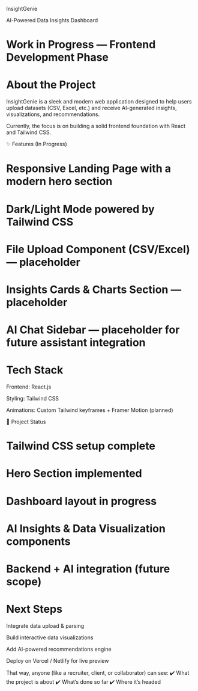 InsightGenie

AI-Powered Data Insights Dashboard

# Work in Progress — Frontend Development Phase 

# About the Project

InsightGenie is a sleek and modern web application designed to help users upload datasets (CSV, Excel, etc.) and receive AI-generated insights, visualizations, and recommendations.

Currently, the focus is on building a solid frontend foundation with React and Tailwind CSS.

✨ Features (In Progress)

# Responsive Landing Page with a modern hero section

# Dark/Light Mode powered by Tailwind CSS

# File Upload Component (CSV/Excel) — placeholder

# Insights Cards & Charts Section — placeholder

# AI Chat Sidebar — placeholder for future assistant integration

# Tech Stack

Frontend: React.js

Styling: Tailwind CSS

Animations: Custom Tailwind keyframes + Framer Motion (planned)

📌 Project Status

# Tailwind CSS setup complete

# Hero Section implemented

# Dashboard layout in progress

# AI Insights & Data Visualization components

# Backend + AI integration (future scope) 
# Next Steps

Integrate data upload & parsing

Build interactive data visualizations

Add AI-powered recommendations engine

Deploy on Vercel / Netlify for live preview

That way, anyone (like a recruiter, client, or collaborator) can see:
✔️ What the project is about
✔️ What’s done so far
✔️ Where it’s headed